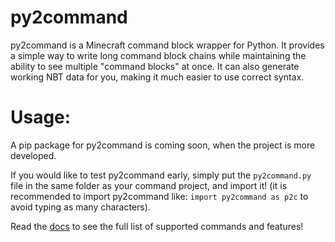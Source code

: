 # py2command
 py2command is a Minecraft command block wrapper for Python. It provides a simple way to write long command block chains while maintaining the ability to see multiple "command blocks" at once. It can also generate working NBT data for you, making it much easier to use correct syntax.
# Usage:
A pip package for py2command is coming soon, when the project is more developed.

If you would like to test py2command early, simply put the ```py2command.py``` file in the same folder as your command project, and import it! (it is recommended to import py2command like: ```import py2command as p2c``` to avoid typing as many characters).

Read the [docs](https://github.com/tbukfrc/py2command/wiki) to see the full list of supported commands and features!
